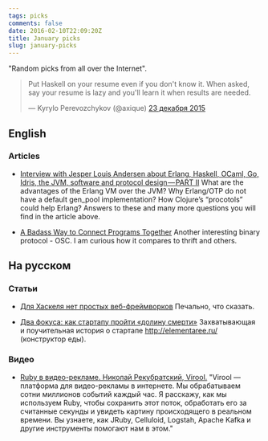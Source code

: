 ```yaml
---
tags: picks
comments: false
date: 2016-02-10T22:09:20Z
title: January picks
slug: january-picks
---
```


"Random picks from all over the Internet".

<!--more-->

<blockquote class="twitter-tweet" data-lang="ru"><p lang="en" dir="ltr">Put Haskell on your resume even if you don&#39;t know it. When asked, say your resume is lazy and you&#39;ll learn it when results are needed.</p>&mdash; Kyrylo Perevozchykov (@axique) <a href="https://twitter.com/axique/status/679713633715286021">23 декабря 2015</a></blockquote>
<script async src="//platform.twitter.com/widgets.js" charset="utf-8"></script>

## English

### Articles

* [Interview with Jesper Louis Andersen about Erlang, Haskell, OCaml, Go, Idris, the JVM, software and protocol design — PART II](https://medium.com/this-is-not-a-monad-tutorial/interview-with-jesper-louis-andersen-about-erlang-haskell-ocaml-go-idris-the-jvm-software-and-5628fe591295)
  What are the advantages of the Erlang VM over the JVM? Why Erlang/OTP do not
  have a default gen_pool implementation? How Clojure’s “procotols” could help
  Erlang? Answers to these and many more questions you will find in the article
  above.

* [A Badass Way to Connect Programs Together](https://joearms.github.io/2016/01/28/A-Badass-Way-To-Connect-Programs-Together.html)
  Another interesting binary protocol - OSC. I am curious how it compares to
  thrift and others.

## На русском

### Статьи

* [Для Хаскеля нет простых веб-фреймворков](http://thesz.livejournal.com/1468493.html)
  Печально, что сказать.

* [Два фокуса: как стартапу пройти «долину смерти»](http://www.forbes.ru/svoi-biznes/startapy/310613-dva-fokusa-kak-startapu-proiti-dolinu-smerti)
  Захватывающая и поучительная история о стартапе http://elementaree.ru/
  (конструктор еды).

### Видео

* [Ruby в видео-рекламе. Николай Рекубратский, Virool.](https://www.youtube.com/watch?v=2HbUhMxtDYI)
  "Virool — платформа для видео-рекламы в интернете. Мы обрабатываем сотни
  миллионов событий каждый час. Я расскажу, как мы используем Ruby, чтобы
  сохранить этот поток, обработать его за считанные секунды и увидеть картину
  происходящего в реальном времени. Вы узнаете, как JRuby, Celluloid, Logstah,
  Apache Kafka и другие инструменты помогают нам в этом."
